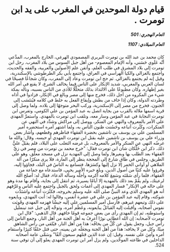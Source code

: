 <h1 dir="rtl">قيام دولة الموحدين في المغرب على يد ابن تومرت .</h1>

<h5 dir="rtl">العام الهجري:  501

العام الميلادي: 1107

</h5>

<p dir="rtl">كان محمد بن عبد الله بن تومرت البربري المصمودي الهرغي، الخارج بالمغرب، المدَّعي أنَّه عَلَوي حَسَني، وأنه الإمام المعصوم- من أهل جبل السوس من بلاد المغرب. رحل ابن تومرت إلى بلاد المشرق في طلب العلم، وأتقن علم الأصولين والعربية، والفقه والحديث، واجتمع بالغزالي والكيا الهراسي في العراق، واجتمع بأبي بكر الطرطوشي بالإسكندرية، وقيل إنه لم يجتمع بالغزالي. ثم حج ابن تومرت وعاد إلى المغرب، وكان شجاعًا فصيحًا في لسان العربي والمغربي، شديد الإنكار على الناس فيما يخالف الشرع، لا يقنع في أمر الله بغير إظهاره. وكان مطبوعًا على الالتذاذ بذلك متحلِّلًا للأذى من الناس بسببه، وناله بمكة شيء من المكروه من أجل ذلك، فخرج منها إلى مصر وبالغ في الإنكار، فزادوا في أذاه وطردته الدولة، وكان إذا خاف من بطش وإيقاع الفعل به خلط في كلامه فيُنتَسَب إلى الجنون، فخرج من مصر إلى الإسكندرية، وركب البحر متوجهًا إلى بلاده. ولما وصل إلى قرية اسمها ملالة بالقرب من بجاية اتصل به عبد المؤمن بن علي الكومي، وتفرس ابن تومرت النجابةَ في عبد المؤمن وسار معه، وتلقب ابن تومرت بالمهدي. واستمرَّ المهدي على الأمر بالمعروف والنهي عن المنكر، ووصل إلى مراكش وشدَّد في النهي عن المنكرات، وكَثُرت أتباعه وحَسُنت ظنون الناس به، ولما اشتهر أمره استحضره أمير المسلمين علي بن يوسف بن تاشفين بحضرة الفقهاء فناظرهم وقطعهم، وأشار بعض وزراء علي بن يوسف بن تاشفين عليه بقتل ابن تومرت المهدي أو حبسه، وقال: والله ما غرضُه النهي عن المنكر والأمر بالمعروف، بل غرضه التغلب على البلاد، فلم يقبَلْ عليٌّ ذلك. ذكر ابن خَلِّكان شأن ابن تومرت فقال: "خرج محمد بن تومرت من مصر في زيِّ الفقهاء بعد الطلب بها وبغيرها, ولما وصل إلى المهدية نزل في مسجد معلَّق، وهو على الطريق، وجلس في طاق شارع إلى المحجة ينظر إلى المارة، فلا يرى منكرًا من آلة الملاهي أو أواني الخمر إلا نزل إليها وكسَرَها، فتسامع به الناسُ في البلد، فجاؤوا إليه، وقرؤوا عليه كتبًا من أصول الدين، وبلغ خبره الأمير يحيى، فاستدعاه مع جماعة من الفقهاء، فلما رأى سَمْتَه وسَمِعَ كلامه أكرمه وأجلَّه وسأله الدعاء، فقال له: أصلح الله لرعيتك، ولم يقُمْ بعد ذلك بالمهدية إلا أيامًا يسيرة، ثم انتقل إلى بجاية، وأقام بها مدة وهو على حاله في الإنكار" فسار المهدي إلى أغمات ولحق بالجبل واجتمع عليه الناس وعَرَّفهم أنه هو المهدي الذي وعد النبيُّ صلى الله عليه وسلم بخروجه، فكثُرَت أتباعه واشتَدَّت شوكته، وقام إليه عبد المؤمن بن علي في عشرة أنفس، وقالوا له: أنت المهدي، وبايعوه على ذلك وتبعهم غيرهم، فأرسل أمير المسلمين علي إليه جيشًا فهزمه المهدي وقَوِيَت نفوس أصحابه، وأقبلت إليه القبائلُ يبايعونه، وعَظُم أمره، وتوجَّه إلى جبل عند تينمليل واستوطنه، ثم إن المهدي رأى من بعض جموعه قومًا خافهم. قال الذهبي: "قال ابن تومرت لأصحابه: إن الله أعطاني نورًا أعرِفُ به أهل الجنة من أهل النار، وجمع الناسَ إلى رأس جبل، وجعل يقول عن كُلِّ من يخافُه: هذا من أهل النار، فيُلقى من رأس الشاهق ميتًا، وكل من لا يخافه: هذا من أهل الجنة ويجعَلُه عن يمينه، حتى قتل خلقًا كثيرًا واستقام أمره وأمِنَ على نفسه. وقيل: إن عدة الذين قتلهم سبعون ألفًا" وسَمَّى عامة أصحابه الداخلين في طاعته الموحِّدين، ولم يزل أمر ابن تومرت المهدي يعلو إلى أن توفي سنة 524.</p></br>
